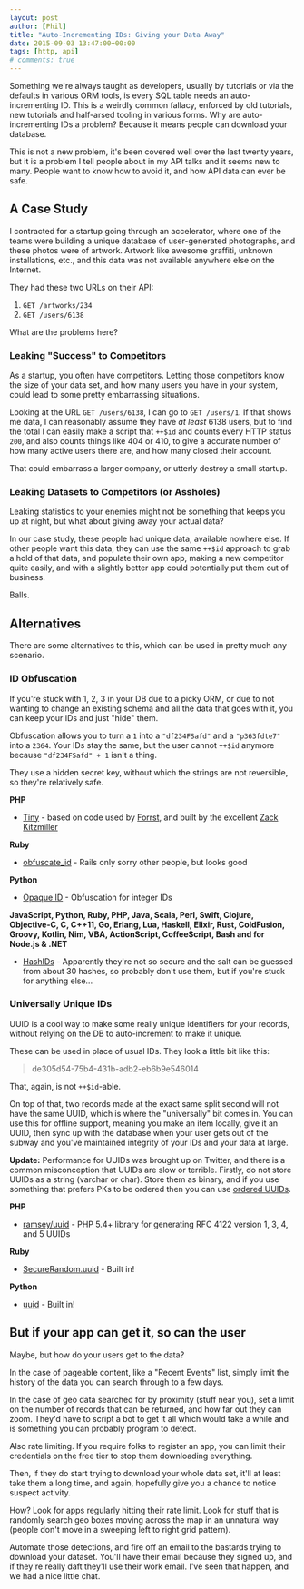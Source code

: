 ```yaml
---
layout: post
author: [Phil]
title: "Auto-Incrementing IDs: Giving your Data Away"
date: 2015-09-03 13:47:00+00:00
tags: [http, api]
# comments: true
---
```


Something we're always taught as developers, usually by tutorials or via the defaults in various ORM tools, is every SQL table needs an auto-incrementing ID. This is a weirdly common fallacy, enforced by old tutorials, new tutorials and half-arsed tooling in various forms. Why are auto-incrementing IDs a problem? Because it means people can download your database. 

This is not a new problem, it's been covered well over the last twenty years, but it is a problem I tell people about in my API talks and it seems new to many. People want to know how to avoid it, and how API data can ever be safe.

## A Case Study

I contracted for a startup going through an accelerator, where one of the teams were building a unique database of user-generated photographs, and these photos were of artwork. Artwork like awesome graffiti, unknown installations, etc., and this data was not available anywhere else on the Internet.

They had these two URLs on their API:

1. `GET /artworks/234`
2. `GET /users/6138`

What are the problems here?

### Leaking "Success" to Competitors

As a startup, you often have competitors. Letting those competitors know the size of your data set, and how many users you have in your system, could lead to some pretty embarrassing situations.

Looking at the URL `GET /users/6138`, I can go to `GET /users/1`. If that shows me data, I can reasonably assume they have _at least_ 6138 users, but to find the total I can easily make a script that `++$id` and counts every HTTP status `200`, and also counts things like 404 or 410, to give a accurate number of how many active users there are, and how many closed their account.

That could embarrass a larger company, or utterly destroy a small startup.

### Leaking Datasets to Competitors (or Assholes)

Leaking statistics to your enemies might not be something that keeps you up at night, but what about giving away your actual data?

In our case study, these people had unique data, available nowhere else. If other people want this data, they can use the same `++$id` approach to grab a hold of that data, and populate their own app, making a new competitor quite easily, and with a slightly better app could potentially put them out of business.

Balls.


## Alternatives

There are some alternatives to this, which can be used in pretty much any scenario. 

### ID Obfuscation

If you're stuck with 1, 2, 3 in your DB due to a picky ORM, or due to not wanting to change an existing schema and all the data that goes with it, you can keep your IDs and just "hide" them.

Obfuscation allows you to turn a `1` into a `"df234FSafd"` and a `"p363fdte7"` into a `2364`. Your IDs stay the same, but the user cannot `++$id` anymore because `"df234FSafd" + 1` isn't a thing.

They use a hidden secret key, without which the strings are not reversible, so they're relatively safe.

**PHP**

* [Tiny](https://github.com/zackkitzmiller/tiny-php/) - based on code used by [Forrst](http://zurb.com/forrst), and built by the excellent [Zack Kitzmiller](https://twitter.com/zackkitzmiller)

**Ruby**

* [obfuscate_id](https://github.com/namick/obfuscate_id) - Rails only sorry other people, but looks good

**Python**

* [Opaque ID](https://github.com/marekweb/opaque-id) - Obfuscation for integer IDs

**JavaScript, Python, Ruby, PHP, Java, Scala, Perl, Swift, Clojure, Objective-C, C, C++11, Go, Erlang, Lua, Haskell, Elixir, Rust, ColdFusion, Groovy, Kotlin, Nim, VBA, ActionScript, CoffeeScript, Bash and for Node.js & .NET**

* [HashIDs](http://hashids.org/) - Apparently they're not so secure and the salt can be guessed from about 30 hashes, so probably don't use them, but if you're stuck for anything else...

### Universally Unique IDs

UUID is a cool way to make some really unique identifiers for your records, without relying on the DB to auto-increment to make it unique.

These can be used in place of usual IDs. They look a little bit like this:

> de305d54-75b4-431b-adb2-eb6b9e546014

That, again, is not `++$id`-able. 

On top of that, two records made at the exact same split second will not have the same UUID, which is where the "universally" bit comes in. You can use this for offline support, meaning you make an item locally, give it an UUID, then sync up with the database when your user gets out of the subway and you've maintained integrity of your IDs and your data at large. 

**Update:** Performance for UUIDs was brought up on Twitter, and there is a common misconception that UUIDs are slow or terrible. Firstly, do not store UUIDs as a string (varchar or char). Store them as binary, and if you use something that prefers PKs to be ordered then you can use [ordered UUIDs](https://www.percona.com/blog/2014/12/19/store-uuid-optimized-way/).

**PHP**

* [ramsey/uuid](https://packagist.org/packages/ramsey/uuid) - PHP 5.4+ library for generating RFC 4122 version 1, 3, 4, and 5 UUIDs

**Ruby**

* [SecureRandom.uuid](http://ruby-doc.org/stdlib-2.2.3/libdoc/securerandom/rdoc/SecureRandom.html#method-c-uuid) - Built in!

**Python**

* [uuid](https://docs.python.org/2/library/uuid.html) - Built in!

## But if your app can get it, so can the user

Maybe, but how do your users get to the data?

In the case of pageable content, like a "Recent Events" list, simply limit the history of the data you can search through to a few days.

In the case of geo data searched for by proximity (stuff near you), set a limit on the number of records that can be returned, and how far out they can zoom. They'd have to script a bot to get it all which would take a while and is something you can probably program to detect.

Also rate limiting. If you require folks to register an app, you can limit their credentials on the free tier to stop them downloading everything. 

Then, if they do start trying to download your whole data set, it'll at least take them a long time, and again, hopefully give you a chance to notice suspect activity.

How? Look for apps regularly hitting their rate limit. Look for stuff that is randomly search geo boxes moving across the map in an unnatural way (people don't move in a sweeping left to right grid pattern). 

Automate those detections, and fire off an email to the bastards trying to download your dataset. You'll have their email because they signed up, and if they're really daft they'll use their work email. I've seen that happen, and we had a nice little chat.
